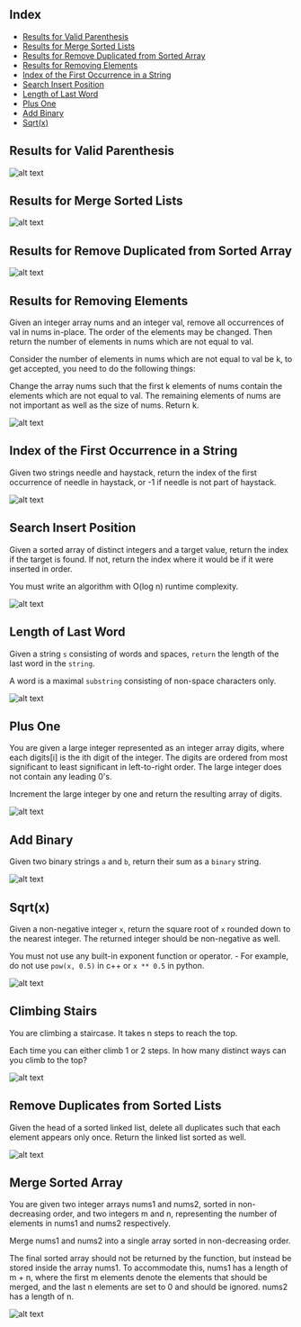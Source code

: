 
## Index
- [Results for Valid Parenthesis](#results-for-valid-parenthesis)
- [Results for Merge Sorted Lists](#results-for-merge-sorted-lists)
- [Results for Remove Duplicated from Sorted Array](#results-for-remove-duplicated-from-sorted-array)
- [Results for Removing Elements](#results-for-removing-elements)
- [Index of the First Occurrence in a String](#index-of-the-first-occurrence-in-a-string)
- [Search Insert Position](#search-insert-position)
- [Length of Last Word](#length-of-last-word)
- [Plus One](#plus-one)
- [Add Binary](#add-binary)
- [Sqrt(x)](#sqrtx)

## Results for Valid Parenthesis

![alt text](image.png)

## Results for Merge Sorted Lists

![alt text](image-1.png)

## Results for Remove Duplicated from Sorted Array

![alt text](image-2.png)

## Results for Removing Elements
Given an integer array nums and an integer val, remove all occurrences of val in nums in-place. The order of the elements may be changed. Then return the number of elements in nums which are not equal to val.

Consider the number of elements in nums which are not equal to val be k, to get accepted, you need to do the following things:

Change the array nums such that the first k elements of nums contain the elements which are not equal to val. The remaining elements of nums are not important as well as the size of nums.
Return k.

![alt text](image-3.png)

## Index of the First Occurrence in a String
Given two strings needle and haystack, return the index of the first occurrence of needle in haystack, or -1 if needle is not part of haystack.

![alt text](image-4.png)

## Search Insert Position
Given a sorted array of distinct integers and a target value, return the index if the target is found. If not, return the index where it would be if it were inserted in order.

You must write an algorithm with O(log n) runtime complexity. 

![alt text](image-5.png)

## Length of Last Word
Given a string `s` consisting of words and spaces, `return` the length of the last word in the `string`.

A word is a maximal `substring` consisting of non-space characters only.

![alt text](image-6.png)

## Plus One

You are given a large integer represented as an integer array digits, where each digits[i] is the ith digit of the integer. The digits are ordered from most significant to least significant in left-to-right order. The large integer does not contain any leading 0's.

Increment the large integer by one and return the resulting array of digits.

![alt text](image-7.png)

## Add Binary

Given two binary strings `a` and `b`, return their sum as a `binary` string.

![alt text](image-8.png)

## Sqrt(x)

Given a non-negative integer `x`, return the square root of `x` rounded down to the nearest integer. The returned integer should be non-negative as well.

You must not use any built-in exponent function or operator.
    - For example, do not use `pow(x, 0.5)` in c++ or `x ** 0.5` in python.

![alt text](image-9.png)

## Climbing Stairs

You are climbing a staircase. It takes n steps to reach the top.

Each time you can either climb 1 or 2 steps. In how many distinct ways can you climb to the top?

![alt text](image-10.png)

## Remove Duplicates from Sorted Lists

Given the head of a sorted linked list, delete all duplicates such that each element appears only once. Return the linked list sorted as well.

![alt text](image-11.png)

## Merge Sorted Array

You are given two integer arrays nums1 and nums2, sorted in non-decreasing order, and two integers m and n, representing the number of elements in nums1 and nums2 respectively.

Merge nums1 and nums2 into a single array sorted in non-decreasing order.

The final sorted array should not be returned by the function, but instead be stored inside the array nums1. To accommodate this, nums1 has a length of m + n, where the first m elements denote the elements that should be merged, and the last n elements are set to 0 and should be ignored. nums2 has a length of n.

![alt text](image-12.png)